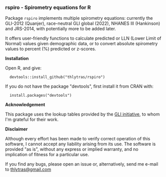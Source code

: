 ### rspiro - Spirometry equations for R

Package `rspiro` implements multiple spirometry equations: currently
the GLI-2012 (Quanjer), race-neutral GLI global (2022), NHANES III (Hankinson)
and JRS-2014, with potentially more to be added later. 

It offers user-friendly functions to calculate predicted or LLN 
(Lower Limit of Normal) values given demographic data, or to convert 
absolute spirometry values to percent (%) predicted or z-scores.

**Installation**

Open R, and give:

      devtools::install_github("thlytras/rspiro")

If you do not have the package "devtools", first install it from CRAN with:

      install.packages("devtools")


**Acknowledgement**

This package uses the lookup tables provided by the [GLI 
initiative](https://www.ers-education.org/guidelines/global-lung-function-initiative/spirometry-tools/it-engineers-and-manufacturers/), 
to whom I'm grateful for their work.

**Disclaimer**

Although every effort has been made to verify correct operation of this 
software, I cannot accept any liability arising from its use. The 
software is provided "as is", without any express or implied warranty,
and no implication of fitness for a particular use.

If you find any bugs, please open an issue or, alternatively, send me 
e-mail to thlytras@gmail.com
